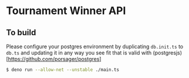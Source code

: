 # Tournament Winner API

## To build

Please configure your postgres environment by duplicating `db.init.ts` to `db.ts` and updating it in any way you see fit that is valid with (postgresjs)[https://github.com/porsager/postgres]

```sh
$ deno run --allow-net --unstable ./main.ts
```
